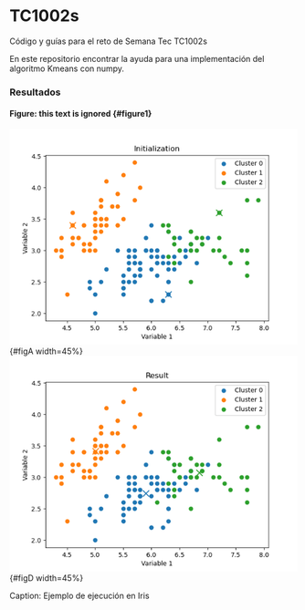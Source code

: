 # TC1002s
Código y guías para el reto de Semana Tec TC1002s

En este repositorio encontrar la ayuda para una implementación del algoritmo Kmeans con numpy.

### Resultados

#### Figure: this text is ignored {#figure1}

![](./images/example_run5/kmeans_Initialization.png){#figA width=45%}\
![](./images/example_run5/kmeans_Result.png){#figD width=45%}

Caption: Ejemplo de ejecución en Iris
